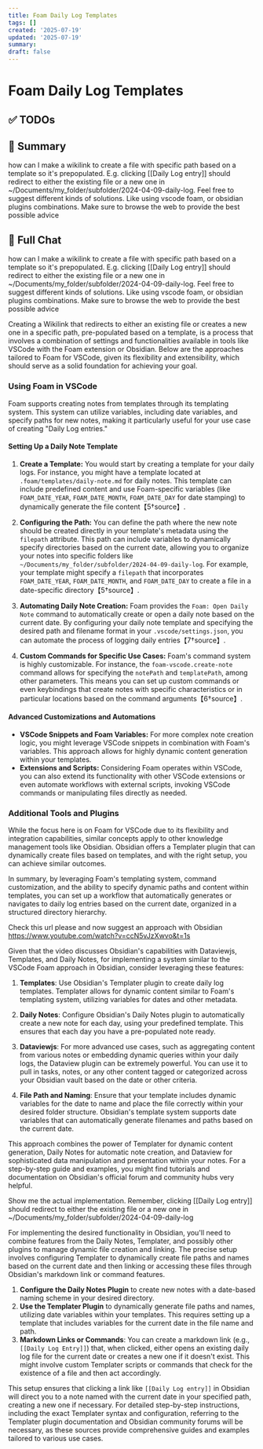 ```yaml
---
title: Foam Daily Log Templates
tags: []
created: '2025-07-19'
updated: '2025-07-19'
summary:
draft: false
---
```


# Foam Daily Log Templates

## ✅ TODOs


## 📌 Summary
how can I make a wikilink to create a file with specific path based on a template so it's prepopulated. E.g. clicking [[Daily Log entry]] should redirect to either the existing file or a new one in ~/Documents/my_folder/subfolder/2024-04-09-daily-log. Feel free to suggest different kinds of solutions. Like using vscode foam, or obsidian plugins combinations. Make sure to browse the web to provide the best possible advice

## 🧠 Full Chat


how can I make a wikilink to create a file with specific path based on a template so it's prepopulated. E.g. clicking [[Daily Log entry]] should redirect to either the existing file or a new one in ~/Documents/my_folder/subfolder/2024-04-09-daily-log. Feel free to suggest different kinds of solutions. Like using vscode foam, or obsidian plugins combinations. Make sure to browse the web to provide the best possible advice

Creating a Wikilink that redirects to either an existing file or creates a new one in a specific path, pre-populated based on a template, is a process that involves a combination of settings and functionalities available in tools like VSCode with the Foam extension or Obsidian. Below are the approaches tailored to Foam for VSCode, given its flexibility and extensibility, which should serve as a solid foundation for achieving your goal.

### Using Foam in VSCode

Foam supports creating notes from templates through its templating system. This system can utilize variables, including date variables, and specify paths for new notes, making it particularly useful for your use case of creating "Daily Log entries."

#### Setting Up a Daily Note Template

1. **Create a Template:** You would start by creating a template for your daily logs. For instance, you might have a template located at `.foam/templates/daily-note.md` for daily notes. This template can include predefined content and use Foam-specific variables (like `FOAM_DATE_YEAR`, `FOAM_DATE_MONTH`, `FOAM_DATE_DAY` for date stamping) to dynamically generate the file content【5†source】.

2. **Configuring the Path:** You can define the path where the new note should be created directly in your template's metadata using the `filepath` attribute. This path can include variables to dynamically specify directories based on the current date, allowing you to organize your notes into specific folders like `~/Documents/my_folder/subfolder/2024-04-09-daily-log`. For example, your template might specify a `filepath` that incorporates `FOAM_DATE_YEAR`, `FOAM_DATE_MONTH`, and `FOAM_DATE_DAY` to create a file in a date-specific directory【5†source】.

3. **Automating Daily Note Creation:** Foam provides the `Foam: Open Daily Note` command to automatically create or open a daily note based on the current date. By configuring your daily note template and specifying the desired path and filename format in your `.vscode/settings.json`, you can automate the process of logging daily entries【7†source】.

4. **Custom Commands for Specific Use Cases:** Foam's command system is highly customizable. For instance, the `foam-vscode.create-note` command allows for specifying the `notePath` and `templatePath`, among other parameters. This means you can set up custom commands or even keybindings that create notes with specific characteristics or in particular locations based on the command arguments【6†source】.

#### Advanced Customizations and Automations

- **VSCode Snippets and Foam Variables:** For more complex note creation logic, you might leverage VSCode snippets in combination with Foam's variables. This approach allows for highly dynamic content generation within your templates.
- **Extensions and Scripts:** Considering Foam operates within VSCode, you can also extend its functionality with other VSCode extensions or even automate workflows with external scripts, invoking VSCode commands or manipulating files directly as needed.

### Additional Tools and Plugins

While the focus here is on Foam for VSCode due to its flexibility and integration capabilities, similar concepts apply to other knowledge management tools like Obsidian. Obsidian offers a Templater plugin that can dynamically create files based on templates, and with the right setup, you can achieve similar outcomes.

In summary, by leveraging Foam's templating system, command customization, and the ability to specify dynamic paths and content within templates, you can set up a workflow that automatically generates or navigates to daily log entries based on the current date, organized in a structured directory hierarchy.

Check this url please and now suggest an approach with Obsidian
https://www.youtube.com/watch?v=ccN5vJzXwvo&t=1s

Given that the video discusses Obsidian's capabilities with Dataviewjs, Templates, and Daily Notes, for implementing a system similar to the VSCode Foam approach in Obsidian, consider leveraging these features:

1. **Templates**: Use Obsidian's Templater plugin to create daily log templates. Templater allows for dynamic content similar to Foam's templating system, utilizing variables for dates and other metadata.

2. **Daily Notes**: Configure Obsidian's Daily Notes plugin to automatically create a new note for each day, using your predefined template. This ensures that each day you have a pre-populated note ready.

3. **Dataviewjs**: For more advanced use cases, such as aggregating content from various notes or embedding dynamic queries within your daily logs, the Dataview plugin can be extremely powerful. You can use it to pull in tasks, notes, or any other content tagged or categorized across your Obsidian vault based on the date or other criteria.

4. **File Path and Naming**: Ensure that your template includes dynamic variables for the date to name and place the file correctly within your desired folder structure. Obsidian's template system supports date variables that can automatically generate filenames and paths based on the current date.

This approach combines the power of Templater for dynamic content generation, Daily Notes for automatic note creation, and Dataview for sophisticated data manipulation and presentation within your notes. For a step-by-step guide and examples, you might find tutorials and documentation on Obsidian's official forum and community hubs very helpful.

Show me the actual implementation. Remember,  clicking [[Daily Log entry]] should redirect to either the existing file or a new one in ~/Documents/my_folder/subfolder/2024-04-09-daily-log

For implementing the desired functionality in Obsidian, you'll need to combine features from the Daily Notes, Templater, and possibly other plugins to manage dynamic file creation and linking. The precise setup involves configuring Templater to dynamically create file paths and names based on the current date and then linking or accessing these files through Obsidian's markdown link or command features.

1. **Configure the Daily Notes Plugin** to create new notes with a date-based naming scheme in your desired directory.
2. **Use the Templater Plugin** to dynamically generate file paths and names, utilizing date variables within your templates. This requires setting up a template that includes variables for the current date in the file name and path.
3. **Markdown Links or Commands**: You can create a markdown link (e.g., `[[Daily Log Entry]]`) that, when clicked, either opens an existing daily log file for the current date or creates a new one if it doesn't exist. This might involve custom Templater scripts or commands that check for the existence of a file and then act accordingly.

This setup ensures that clicking a link like `[[Daily Log entry]]` in Obsidian will direct you to a note named with the current date in your specified path, creating a new one if necessary. For detailed step-by-step instructions, including the exact Templater syntax and configuration, referring to the Templater plugin documentation and Obsidian community forums will be necessary, as these sources provide comprehensive guides and examples tailored to various use cases.